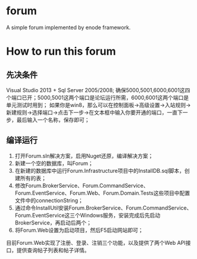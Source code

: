 forum
=====

A simple forum implemented by enode framework.

How to run this forum
======================

先决条件
--------
Visual Studio 2013 + Sql Server 2005/2008;
确保5000,5001,6000,6001这四个端口已开；5000,5001这两个端口是论坛运行所需，6000,6001这两个端口是单元测试时用到；
如果你是win8，那么可以在控制面板->高级设置->入站规则->新建规则->选择端口->点击下一步->在文本框中输入你要开通的端口，一直下一步，最后输入一个名称，保存即可；

编译运行
--------
1. 打开Forum.sln解决方案，启用Nuget还原，编译解决方案；
2. 新建一个空的数据库，叫Forum；
3. 在新建的数据库中运行Forum.Infrastructure项目中的InstallDB.sql脚本，创建所有的表；
4. 修改Forum.BrokerService、Forum.CommandService、Forum.EventService、Forum.Web、Forum.Domain.Tests这些项目中配置文件中的connectionString；
5. 通过命令InstallUtil安装Forum.BrokerService、Forum.CommandService、Forum.EventService这三个Windows服务，安装完成后先启动BrokerService，再启动后两个；
6. 将Forum.Web设置为启动项目，然后F5启动网站即可；

目前Forum.Web实现了注册、登录、注销三个功能，以及提供了两个Web API接口，提供查询帖子列表和帖子详情。
